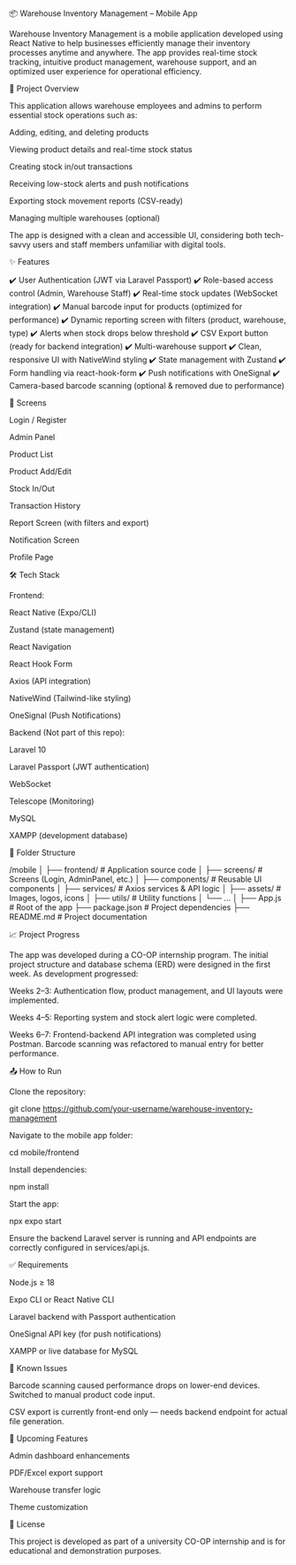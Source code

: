 📦 Warehouse Inventory Management – Mobile App

Warehouse Inventory Management is a mobile application developed using React Native to help businesses efficiently manage their inventory processes anytime and anywhere. The app provides real-time stock tracking, intuitive product management, warehouse support, and an optimized user experience for operational efficiency.

🔧 Project Overview

This application allows warehouse employees and admins to perform essential stock operations such as:

Adding, editing, and deleting products

Viewing product details and real-time stock status

Creating stock in/out transactions

Receiving low-stock alerts and push notifications

Exporting stock movement reports (CSV-ready)

Managing multiple warehouses (optional)

The app is designed with a clean and accessible UI, considering both tech-savvy users and staff members unfamiliar with digital tools.

✨ Features

✔️ User Authentication (JWT via Laravel Passport)
✔️ Role-based access control (Admin, Warehouse Staff)
✔️ Real-time stock updates (WebSocket integration)
✔️ Manual barcode input for products (optimized for performance)
✔️ Dynamic reporting screen with filters (product, warehouse, type)
✔️ Alerts when stock drops below threshold
✔️ CSV Export button (ready for backend integration)
✔️ Multi-warehouse support
✔️ Clean, responsive UI with NativeWind styling
✔️ State management with Zustand
✔️ Form handling via react-hook-form
✔️ Push notifications with OneSignal
✔️ Camera-based barcode scanning (optional & removed due to performance)

📱 Screens

Login / Register

Admin Panel

Product List

Product Add/Edit

Stock In/Out

Transaction History

Report Screen (with filters and export)

Notification Screen

Profile Page

🛠️ Tech Stack

Frontend:

React Native (Expo/CLI)

Zustand (state management)

React Navigation

React Hook Form

Axios (API integration)

NativeWind (Tailwind-like styling)

OneSignal (Push Notifications)

Backend (Not part of this repo):

Laravel 10

Laravel Passport (JWT authentication)

WebSocket

Telescope (Monitoring)

MySQL

XAMPP (development database)

📁 Folder Structure

/mobile
│
├── frontend/ # Application source code
│ ├── screens/ # Screens (Login, AdminPanel, etc.)
│ ├── components/ # Reusable UI components
│ ├── services/ # Axios services & API logic
│ ├── assets/ # Images, logos, icons
│ ├── utils/ # Utility functions
│ └── ...
│
├── App.js # Root of the app
├── package.json # Project dependencies
├── README.md # Project documentation

📈 Project Progress

The app was developed during a CO-OP internship program. The initial project structure and database schema (ERD) were designed in the first week. As development progressed:

Weeks 2–3: Authentication flow, product management, and UI layouts were implemented.

Weeks 4–5: Reporting system and stock alert logic were completed.

Weeks 6–7: Frontend-backend API integration was completed using Postman. Barcode scanning was refactored to manual entry for better performance.

📤 How to Run

Clone the repository:

git clone https://github.com/your-username/warehouse-inventory-management

Navigate to the mobile app folder:

cd mobile/frontend

Install dependencies:

npm install

Start the app:

npx expo start

Ensure the backend Laravel server is running and API endpoints are correctly configured in services/api.js.

✅ Requirements

Node.js ≥ 18

Expo CLI or React Native CLI

Laravel backend with Passport authentication

OneSignal API key (for push notifications)

XAMPP or live database for MySQL

🚧 Known Issues

Barcode scanning caused performance drops on lower-end devices. Switched to manual product code input.

CSV export is currently front-end only — needs backend endpoint for actual file generation.

📌 Upcoming Features

Admin dashboard enhancements

PDF/Excel export support

Warehouse transfer logic

Theme customization

📄 License

This project is developed as part of a university CO-OP internship and is for educational and demonstration purposes.
